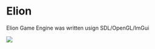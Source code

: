# Elion


Elion Game Engine was written usign SDL/OpenGL/ImGui


<img src=“https://github.com/lasteveqa/Elion/blob/master/images/ElionDemo.png”>
